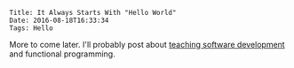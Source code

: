     Title: It Always Starts With "Hello World"
    Date: 2016-08-18T16:33:34
    Tags: Hello

More to come later. I'll probably post about
[teaching software development](https://www.basecampcodingacademy.org) and functional programming.
